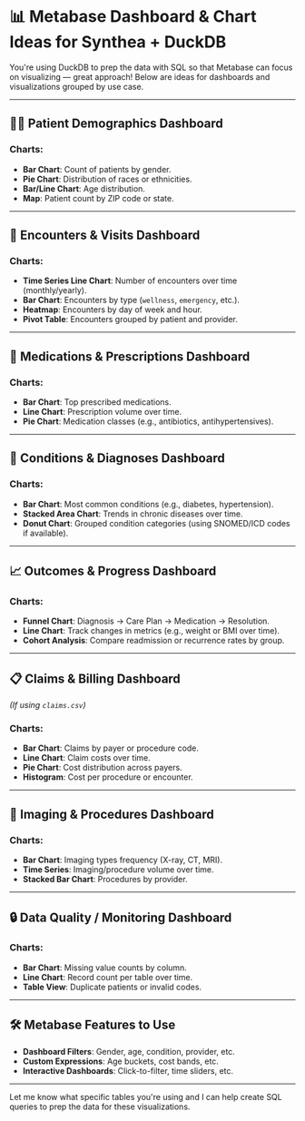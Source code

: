 # 📊 Metabase Dashboard & Chart Ideas for Synthea + DuckDB

You're using DuckDB to prep the data with SQL so that Metabase can focus on visualizing — great approach! Below are ideas for dashboards and visualizations grouped by use case.

---

## 🧑‍⚕️ Patient Demographics Dashboard

### Charts:
- **Bar Chart**: Count of patients by gender.
- **Pie Chart**: Distribution of races or ethnicities.
- **Bar/Line Chart**: Age distribution.
- **Map**: Patient count by ZIP code or state.

---

## 🏥 Encounters & Visits Dashboard

### Charts:
- **Time Series Line Chart**: Number of encounters over time (monthly/yearly).
- **Bar Chart**: Encounters by type (`wellness`, `emergency`, etc.).
- **Heatmap**: Encounters by day of week and hour.
- **Pivot Table**: Encounters grouped by patient and provider.

---

## 💊 Medications & Prescriptions Dashboard

### Charts:
- **Bar Chart**: Top prescribed medications.
- **Line Chart**: Prescription volume over time.
- **Pie Chart**: Medication classes (e.g., antibiotics, antihypertensives).

---

## 🧪 Conditions & Diagnoses Dashboard

### Charts:
- **Bar Chart**: Most common conditions (e.g., diabetes, hypertension).
- **Stacked Area Chart**: Trends in chronic diseases over time.
- **Donut Chart**: Grouped condition categories (using SNOMED/ICD codes if available).

---

## 📈 Outcomes & Progress Dashboard

### Charts:
- **Funnel Chart**: Diagnosis → Care Plan → Medication → Resolution.
- **Line Chart**: Track changes in metrics (e.g., weight or BMI over time).
- **Cohort Analysis**: Compare readmission or recurrence rates by group.

---

## 📋 Claims & Billing Dashboard

*(If using `claims.csv`)*

### Charts:
- **Bar Chart**: Claims by payer or procedure code.
- **Line Chart**: Claim costs over time.
- **Pie Chart**: Cost distribution across payers.
- **Histogram**: Cost per procedure or encounter.

---

## 🩻 Imaging & Procedures Dashboard

### Charts:
- **Bar Chart**: Imaging types frequency (X-ray, CT, MRI).
- **Time Series**: Imaging/procedure volume over time.
- **Stacked Bar Chart**: Procedures by provider.

---

## 🔒 Data Quality / Monitoring Dashboard

### Charts:
- **Bar Chart**: Missing value counts by column.
- **Line Chart**: Record count per table over time.
- **Table View**: Duplicate patients or invalid codes.

---

## 🛠 Metabase Features to Use

- **Dashboard Filters**: Gender, age, condition, provider, etc.
- **Custom Expressions**: Age buckets, cost bands, etc.
- **Interactive Dashboards**: Click-to-filter, time sliders, etc.

---

Let me know what specific tables you're using and I can help create SQL queries to prep the data for these visualizations.
